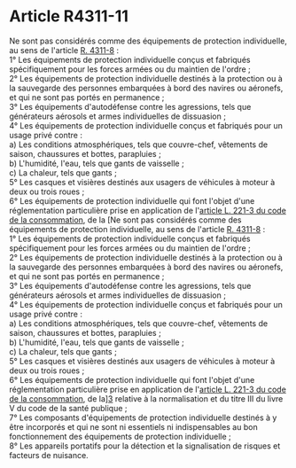 # Article R4311-11

Ne sont pas considérés comme des équipements de protection individuelle, au sens de l'article [R. 4311-8][1] :   
1° Les équipements de protection individuelle conçus et fabriqués spécifiquement pour les forces armées ou du maintien de l'ordre ;   
2° Les équipements de protection individuelle destinés à la protection ou à la sauvegarde des personnes embarquées à bord des navires ou aéronefs, et qui ne sont pas portés en permanence ;   
3° Les équipements d'autodéfense contre les agressions, tels que générateurs aérosols et armes individuelles de dissuasion ;   
4° Les équipements de protection individuelle conçus et fabriqués pour un usage privé contre :   
a) Les conditions atmosphériques, tels que couvre-chef, vêtements de saison, chaussures et bottes, parapluies ;   
b) L'humidité, l'eau, tels que gants de vaisselle ;   
c) La chaleur, tels que gants ;   
5° Les casques et visières destinés aux usagers de véhicules à moteur à deux ou trois roues ;   
6° Les équipements de protection individuelle qui font l'objet d'une réglementation particulière prise en application de l'[article L. 221-3 du code de la consommation][2], de la [Ne sont pas considérés comme des équipements de protection individuelle, au sens de l'article [R. 4311-8][1] :   
1° Les équipements de protection individuelle conçus et fabriqués spécifiquement pour les forces armées ou du maintien de l'ordre ;   
2° Les équipements de protection individuelle destinés à la protection ou à la sauvegarde des personnes embarquées à bord des navires ou aéronefs, et qui ne sont pas portés en permanence ;   
3° Les équipements d'autodéfense contre les agressions, tels que générateurs aérosols et armes individuelles de dissuasion ;   
4° Les équipements de protection individuelle conçus et fabriqués pour un usage privé contre :   
a) Les conditions atmosphériques, tels que couvre-chef, vêtements de saison, chaussures et bottes, parapluies ;   
b) L'humidité, l'eau, tels que gants de vaisselle ;   
c) La chaleur, tels que gants ;   
5° Les casques et visières destinés aux usagers de véhicules à moteur à deux ou trois roues ;   
6° Les équipements de protection individuelle qui font l'objet d'une réglementation particulière prise en application de l'[article L. 221-3 du code de la consommation][2], de la][3] relative à la normalisation et du titre III du livre V du code de la santé publique ;   
7° Les composants d'équipements de protection individuelle destinés à y être incorporés et qui ne sont ni essentiels ni indispensables au bon fonctionnement des équipements de protection individuelle ;   
8° Les appareils portatifs pour la détection et la signalisation de risques et facteurs de nuisance.

 [1]: /affichCodeArticle.do?cidTexte=LEGITEXT000006072050&idArticle=LEGIARTI000018489327&dateTexte=&categorieLien=cid
 [2]: /affichCodeArticle.do?cidTexte=LEGITEXT000006069565&idArticle=LEGIARTI000006292347&dateTexte=&categorieLien=cid
 [3]: /affichTexte.do?cidTexte=LEGITEXT000006071794&dateTexte=&categorieLien=cid